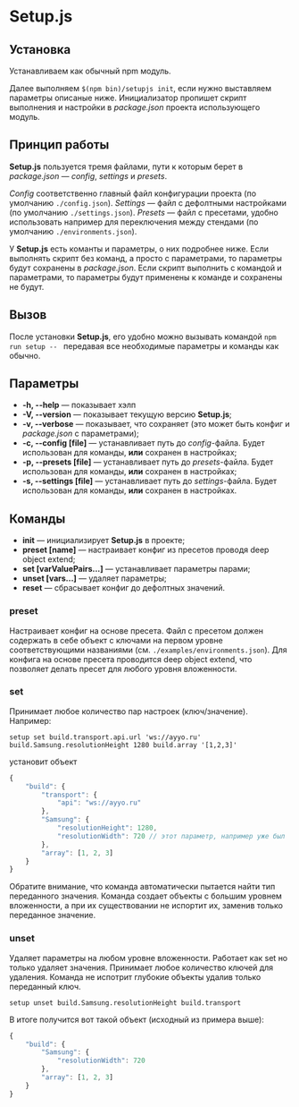 # Setup.js

## Установка

Устанавливаем как обычный npm модуль.

Далее выполняем `$(npm bin)/setupjs init`, если нужно выставляем параметры описаные ниже. Инициализатор пропишет скрипт выполнения и настройки в *package.json* проекта использующего модуль.

## Принцип работы

**Setup.js** пользуется тремя файлами, пути к которым берет в *package.json* — *config*, *settings* и *presets*.

*Config* соответственно главный файл конфигурации проекта (по умолчанию `./config.json`). *Settings* — файл с дефолтными настройками (по умолчанию `./settings.json`). *Presets* — файл с пресетами, удобно использовать например для переключения между стендами (по умолчанию `./environments.json`).

У **Setup.js** есть команты и параметры, о них подробнее ниже. Если выполнять скрипт без команд, а просто с параметрами, то параметры будут сохранены в *package.json*. Если скрипт выполнить с командой и параметрами, то параметры будут применены к команде и сохранены не будут.

## Вызов

После установки **Setup.js**, его удобно можно вызывать командой `npm run setup -- ` передавая все необходимые параметры и команды как обычно.

## Параметры
* **-h, --help** — показывает хэлп
* **-V, --version** — показывает текущую версию **Setup.js**;
* **-v, --verbose** — показывает, что сохраняет (это может быть конфиг и *package.json* с параметрами);
* **-c, --config [file]** — устанавливает путь до *config*-файла. Будет использован для команды, **или** сохранен в настройках;
* **-p, --presets [file]** — устанавливает путь до *presets*-файла. Будет использован для команды, **или** сохранен в настройках;
* **-s, --settings [file]** — устанавливает путь до *settings*-файла. Будет использован для команды, **или** сохранен в настройках.

## Команды
* **init** — инициализирует **Setup.js** в проекте;
* **preset [name]** — настраивает конфиг из пресетов проводя deep object extend;
* **set [varValuePairs...]** — устанавливает параметры парами;
* **unset [vars...]** — удаляет параметры;
* **reset** — сбрасывает конфиг до дефолтных значений.

### preset
Настраивает конфиг на основе пресета. Файл с пресетом должен содержать в себе объект с ключами на первом уровне соответствующими названиями (см. `./examples/environments.json`). Для конфига на основе пресета проводится deep object extend, что позволяет делать пресет для любого уровня вложенности.

### set
Принимает любое количество пар настроек (ключ/значение). Например:
```
setup set build.transport.api.url 'ws://ayyo.ru' build.Samsung.resolutionHeight 1280 build.array '[1,2,3]'
```

установит объект
``` js
{
    "build": {
        "transport": {
            "api": "ws://ayyo.ru"
        },
        "Samsung": {
            "resolutionHeight": 1280,
            "resolutionWidth": 720 // этот параметр, например уже был
        },
        "array": [1, 2, 3]
    }
}
```

Обратите внимание, что команда автоматически пытается найти тип переданного значения. Команда создает объекты с большим уровнем вложенности, а при их существовании не испортит их, заменив только переданное значение.

### unset
Удаляет параметры на любом уровне вложенности. Работает как set но только удаляет значения. Принимает любое количество ключей для удаления. Команда не испотрит глубокие объекты удалив только переданный ключ.

```
setup unset build.Samsung.resolutionHeight build.transport
```

В итоге получится вот такой объект (исходный из примера выше):
``` js
{
    "build": {
        "Samsung": {
            "resolutionWidth": 720
        },
        "array": [1, 2, 3]
    }
}
```
